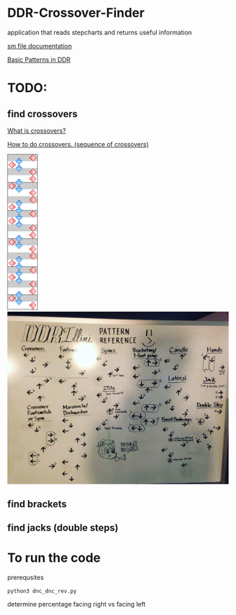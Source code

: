 # DDR-Crossover-Finder

application that reads stepcharts and returns useful information

[sm file documentation](https://github.com/stepmania/stepmania/wiki/sm)

[Basic Patterns in DDR](http://ddrcommunity.com/basic-patterns-that-you-need-to-know/)


# TODO:

## find crossovers

[What is crossovers?](http://dancedancerevolutionddr.wikia.com/wiki/Crossover)

[How to do crossovers. (sequence of crossovers)](https://www.wikihow.com/Do-a-Crossover-in-Dance-Dance-Revolution-or-In-the-Groove)

![example of crossover](/docs/Crossover_Example.png)
![example of crossover](/docs/ddrStepsReference.jpg)

## find brackets

## find jacks (double steps)

# To run the code
prerequsites
 ~~~~
python3 dnc_dnc_rev.py
~~~~
determine percentage facing right vs facing left
